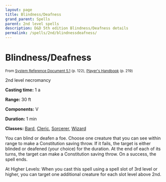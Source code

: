 ```yaml
---
layout: page
title: Blindness/Deafness
grand_parent: Spells
parent: 2nd level spells 
description: D&D 5th edition Blindness/Deafness details
permalink: /spells/2nd/blindnessdeafness/
---
```


# Blindness/Deafness

<small>From <a target="_blank" href="https://media.wizards.com/2016/downloads/DND/SRD-OGL_V5.1.pdf">System Reference Document 5.1</a> (p. 122), <a target="_blank" href="https://dnd.wizards.com/products/tabletop-games/rpg-products/rpg_playershandbook">Player's Handbook</a> (p. 219)</small>


2nd level necromancy

**Casting time:** 1 a

**Range:** 30 ft

**Components:** V 

**Duration:** 1 min

**Classes:** [Bard](/classes/bard/), [Cleric](/classes/cleric/), [Sorcerer](/classes/sorcerer/), [Wizard](/classes/wizard/)

You can blind or deafen a foe. Choose one creature that you can see within range to make a Constitution saving throw. If it fails, the target is either blinded or deafened (your choice) for the duration. At the end of each of its turns, the target can make a Constitution saving throw. On a success, the spell ends.

   At Higher Levels: When you cast this spell using a spell slot of 3rd level or higher, you can target one additional creature for each slot level above 2nd.